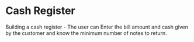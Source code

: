 # Cash Register
 Building a cash register - The user can Enter the bill amount and cash given by the customer and know the minimum number of notes to return.
